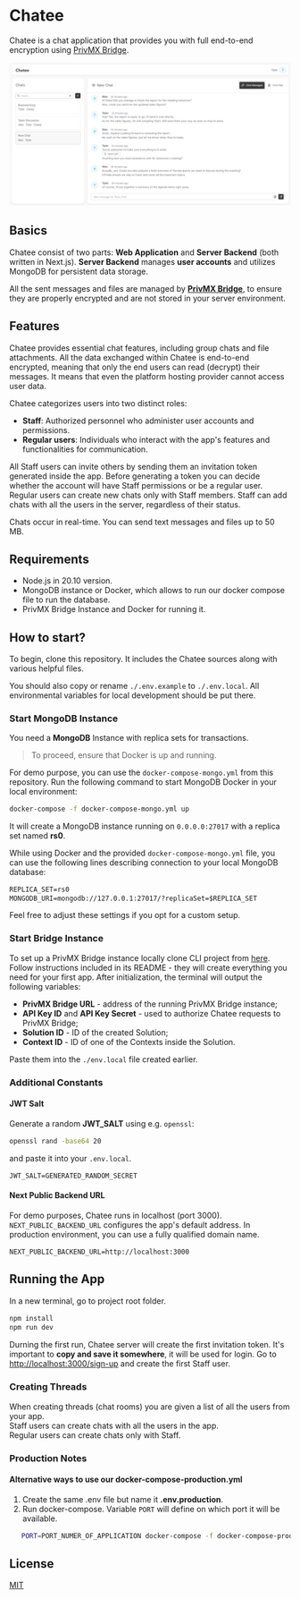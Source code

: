 # Chatee

Chatee is a chat application that provides you with full end-to-end encryption using [PrivMX Bridge](https://github.com/simplito/privmx-bridge).

![chatee](./chatee.png)

## Basics

Chatee consist of two parts: **Web Application** and **Server Backend** (both written in Next.js).
**Server Backend** manages **user accounts** and utilizes MongoDB for persistent data storage.

All the sent messages and files are managed by <b>[PrivMX Bridge](https://github.com/simplito/privmx-bridge)</b>, to ensure they are properly
encrypted and are not stored in your server environment.

## Features

Chatee provides essential chat features, including group chats and file attachments. All the data exchanged within Chatee is
end-to-end encrypted, meaning that only the end users can read (decrypt) their messages. It means that even the platform hosting
provider cannot access user data.

Chatee categorizes users into two distinct roles:

- **Staff**: Authorized personnel who administer user accounts and permissions.
- **Regular users**: Individuals who interact with the app's features and functionalities for communication.

All Staff users can invite others by sending them an invitation token generated inside the app. Before generating a
token you can decide whether the account will have Staff permissions or be a regular user. Regular users can create new
chats only with Staff members. Staff can add chats with all the users in the server, regardless of their status.

Chats occur in real-time. You can send text messages and files up to 50 MB.

## Requirements

- Node.js in 20.10 version.
- MongoDB instance or Docker, which allows to run our docker compose file to run the database.
- PrivMX Bridge Instance and Docker for running it.

## How to start?

To begin, clone this repository. It includes the Chatee sources along with various helpful files.

You should also copy or rename `./.env.example` to `./.env.local`. All environmental variables for local development should be put there.

### **Start MongoDB Instance**

You need a **MongoDB** Instance with replica sets for transactions.

> To proceed, ensure that Docker is up and running.

For demo purpose, you can use the `docker-compose-mongo.yml` from this repository. Run the following command to start MongoDB Docker in your local environment:

```sh
docker-compose -f docker-compose-mongo.yml up
```

It will create a MongoDB instance running on `0.0.0.0:27017` with a replica set named **rs0**.

While using Docker and the provided `docker-compose-mongo.yml` file, you can use the following lines describing connection to your local MongoDB database:

```ENV
REPLICA_SET=rs0
MONGODB_URI=mongodb://127.0.0.1:27017/?replicaSet=$REPLICA_SET
```

Feel free to adjust these settings if you opt for a custom setup.

### **Start Bridge Instance**

To set up a PrivMX Bridge instance locally clone CLI project from [here](https://github.com/simplito/privmx-bridge-docker). Follow instructions included in its README - they will create everything you need for your first app. After initialization, the terminal will output the following variables:

- **PrivMX Bridge URL** - address of the running PrivMX Bridge instance;
- **API Key ID** and **API Key Secret** - used to authorize Chatee requests to PrivMX Bridge;
- **Solution ID** - ID of the created Solution;
- **Context ID** - ID of one of the Contexts inside the Solution.

Paste them into the `./env.local` file created earlier.

### Additional Constants

#### JWT Salt

Generate a random **JWT_SALT** using e.g. `openssl`:

```sh
openssl rand -base64 20
```

and paste it into your `.env.local`.

```
JWT_SALT=GENERATED_RANDOM_SECRET
```

#### Next Public Backend URL

For demo purposes, Chatee runs in localhost (port 3000). `NEXT_PUBLIC_BACKEND_URL` configures the app's default address. In production environment, you can use a fully qualified domain name.

```ENV
NEXT_PUBLIC_BACKEND_URL=http://localhost:3000
```

## Running the App

In a new terminal, go to project root folder.

```sh
npm install
npm run dev
```

Durning the first run,  Chatee server will create the first invitation token. It's important to  **copy and save it somewhere**, it will be used for login.
Go to <http://localhost:3000/sign-up> and create the first Staff user.

### Creating Threads

When creating threads (chat rooms) you are given a list of all the users from your app.  
Staff users can create chats with all the users in the app.  
Regular users can create chats only with Staff.

### Production Notes

#### Alternative ways to use our docker-compose-production.yml

1. Create the same .env file but name it **.env.production**.
2. Run docker-compose. Variable `PORT` will define on which port it will be available.

```sh
   PORT=PORT_NUMER_OF_APPLICATION docker-compose -f docker-compose-production.yml up
```

## License

[MIT](./LICENSE)
